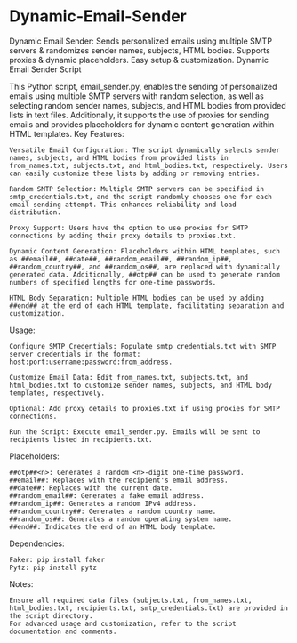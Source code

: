# Dynamic-Email-Sender
Dynamic Email Sender: Sends personalized emails using multiple SMTP servers &amp; randomizes sender names, subjects, HTML bodies. Supports proxies &amp; dynamic placeholders. Easy setup &amp; customization.
Dynamic Email Sender Script

This Python script, email_sender.py, enables the sending of personalized emails using multiple SMTP servers with random selection, as well as selecting random sender names, subjects, and HTML bodies from provided lists in text files. Additionally, it supports the use of proxies for sending emails and provides placeholders for dynamic content generation within HTML templates.
Key Features:

    Versatile Email Configuration: The script dynamically selects sender names, subjects, and HTML bodies from provided lists in from_names.txt, subjects.txt, and html_bodies.txt, respectively. Users can easily customize these lists by adding or removing entries.

    Random SMTP Selection: Multiple SMTP servers can be specified in smtp_credentials.txt, and the script randomly chooses one for each email sending attempt. This enhances reliability and load distribution.

    Proxy Support: Users have the option to use proxies for SMTP connections by adding their proxy details to proxies.txt.

    Dynamic Content Generation: Placeholders within HTML templates, such as ##email##, ##date##, ##random_email##, ##random_ip##, ##random_country##, and ##random_os##, are replaced with dynamically generated data. Additionally, ##otp## can be used to generate random numbers of specified lengths for one-time passwords.

    HTML Body Separation: Multiple HTML bodies can be used by adding ##end## at the end of each HTML template, facilitating separation and customization.

Usage:

    Configure SMTP Credentials: Populate smtp_credentials.txt with SMTP server credentials in the format: host:port:username:password:from_address.

    Customize Email Data: Edit from_names.txt, subjects.txt, and html_bodies.txt to customize sender names, subjects, and HTML body templates, respectively.

    Optional: Add proxy details to proxies.txt if using proxies for SMTP connections.

    Run the Script: Execute email_sender.py. Emails will be sent to recipients listed in recipients.txt.

Placeholders:

    ##otp##<n>: Generates a random <n>-digit one-time password.
    ##email##: Replaces with the recipient's email address.
    ##date##: Replaces with the current date.
    ##random_email##: Generates a fake email address.
    ##random_ip##: Generates a random IPv4 address.
    ##random_country##: Generates a random country name.
    ##random_os##: Generates a random operating system name.
    ##end##: Indicates the end of an HTML body template.

Dependencies:

    Faker: pip install faker
    Pytz: pip install pytz

Notes:

    Ensure all required data files (subjects.txt, from_names.txt, html_bodies.txt, recipients.txt, smtp_credentials.txt) are provided in the script directory.
    For advanced usage and customization, refer to the script documentation and comments.
